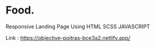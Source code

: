 # Food.

Responsive Landing Page Using HTML SCSS JAVASCRIPT

Link : https://objective-poitras-bce3a2.netlify.app/
